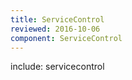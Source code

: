 ```yaml
---
title: ServiceControl
reviewed: 2016-10-06
component: ServiceControl
---
```


include: servicecontrol
